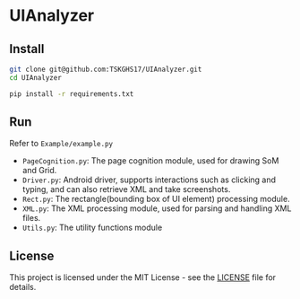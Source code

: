 # UIAnalyzer

## Install

```sh
git clone git@github.com:TSKGHS17/UIAnalyzer.git
cd UIAnalyzer
```

```sh
pip install -r requirements.txt
```

## Run

Refer to `Example/example.py`

- `PageCognition.py`: The page cognition module, used for drawing SoM and Grid.
- `Driver.py`: Android driver, supports interactions such as clicking and typing, and can also retrieve XML and take screenshots.
- `Rect.py`: The rectangle(bounding box of UI element) processing module.
- `XML.py`: The XML processing module, used for parsing and handling XML files.
- `Utils.py`: The utility functions module

## License

This project is licensed under the MIT License - see the [LICENSE](./LICENSE) file for details.
